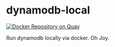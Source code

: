# dynamodb-local
[![Docker Repository on Quay](https://quay.io/repository/dmnt3rr0r/dynamodb-local/status "Docker Repository on Quay")](https://quay.io/repository/dmnt3rr0r/dynamodb-local)

Run dynamodb locally via docker. Oh Joy.
